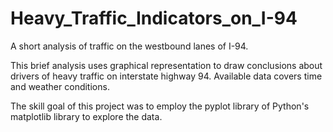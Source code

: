 # Heavy_Traffic_Indicators_on_I-94

A short analysis of traffic on the westbound lanes of I-94. 

This brief analysis uses graphical representation to draw conclusions about drivers of heavy traffic on interstate highway 94. Available data covers time and weather conditions. 

The skill goal of this project was to employ the pyplot library of Python's matplotlib library to explore the data. 
